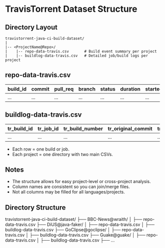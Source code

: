# TravisTorrent Dataset Structure

## Directory Layout

```
travistorrent-java-ci-build-dataset/
|
|-- <ProjectName@Repo>/
|    |-- repo-data-travis.csv       # Build event summary per project
|    |-- buildlog-data-travis.csv   # Detailed job/build logs per project
```

## repo-data-travis.csv

| build_id | commit | pull_req | branch | status | duration | started_at | jobs | event_type |
|----------|--------|----------|--------|--------|----------|------------|------|------------|
| ...      | ...    | ...      | ...    | ...    | ...      | ...        | ...  | ...        |

## buildlog-data-travis.csv

| tr_build_id | tr_job_id | tr_build_number | tr_original_commit | tr_log_lan | tr_log_status | ... | tr_log_buildduration |
|-------------|-----------|-----------------|--------------------|------------|---------------|-----|---------------------|
| ...         | ...       | ...             | ...                | ...        | ...           | ... | ...                 |

- Each row = one build or job.
- Each project = one directory with two main CSVs.




## Notes

- The structure allows for easy project-level or cross-project analysis.
- Column names are consistent so you can join/merge files.
- Not all columns may be filled for all languages/projects.



## Directory Structure

travistorrent-java-ci-build-dataset/
├── BBC-News@wraith/
│   ├── repo-data-travis.csv
├── DiUS@java-faker/
│   ├── repo-data-travis.csv
│   ├── buildlog-data-travis.csv
├── GoClipse@goclipse/
│   ├── repo-data-travis.csv
│   ├── buildlog-data-travis.csv
├── Guake@guake/
│   ├── repo-data-travis.csv
│   ├── buildlog-data-travis.csv
├── ...


